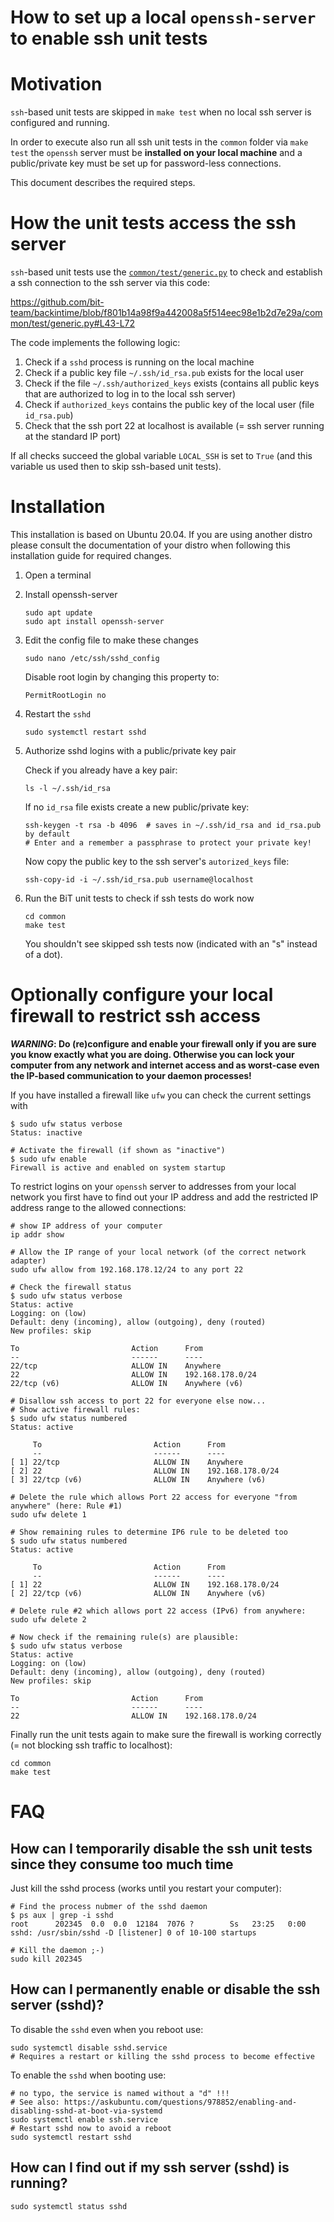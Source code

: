 # How to set up a local `openssh-server` to enable ssh unit tests

# Motivation

`ssh`-based unit tests are skipped in `make test` when no local ssh server
is configured and running.

In order to execute also run all ssh unit tests in the `common` folder
via `make test` the `openssh` server must be **installed on your local machine**
and a public/private key must be set up for password-less connections.

This document describes the required steps.

# How the unit tests access the ssh server

`ssh`-based unit tests use the [`common/test/generic.py`](https://github.com/bit-team/backintime/blob/f801b14a98f9a442008a5f514eec98e1b2d7e29a/common/test/generic.py)
to check and establish a ssh connection to the ssh server via this code:

https://github.com/bit-team/backintime/blob/f801b14a98f9a442008a5f514eec98e1b2d7e29a/common/test/generic.py#L43-L72

The code implements the following logic:

1. Check if a `sshd` process is running on the local machine
2. Check if a public key file `~/.ssh/id_rsa.pub` exists for the local user
3. Check if the file `~/.ssh/authorized_keys` exists (contains all public keys that are authorized to log in to the local ssh server)
4. Check if `authorized_keys` contains the public key of the local user (file `id_rsa.pub`)
5. Check that the ssh port 22 at localhost is available (= ssh server running at the standard IP port)

If all checks succeed the global variable `LOCAL_SSH` is set to `True`
(and this variable us used then to skip ssh-based unit tests).


# Installation

This installation is based on Ubuntu 20.04.
If you are using another distro please consult the documentation
of your distro when following this installation guide for
required changes.


1. Open a terminal

1. Install openssh-server

   ```commandline
   sudo apt update
   sudo apt install openssh-server
   ```
   
1. Edit the config file to make these changes

   ```commandline
   sudo nano /etc/ssh/sshd_config
   ```
   
   Disable root login by changing this property to:

   ```
   PermitRootLogin no
   ```
   
1. Restart the `sshd`

   ```commandline
   sudo systemctl restart sshd
   ```

1. Authorize sshd logins with a public/private key pair

   Check if you already have a key pair:

   ```
   ls -l ~/.ssh/id_rsa
   ```
   
   If no `id_rsa` file exists create a new public/private key:

   ```commandline
   ssh-keygen -t rsa -b 4096  # saves in ~/.ssh/id_rsa and id_rsa.pub by default
   # Enter and a remember a passphrase to protect your private key!
   ```

   Now copy the public key to the ssh server's `autorized_keys` file:

   ```commandline
   ssh-copy-id -i ~/.ssh/id_rsa.pub username@localhost
   ```

1. Run the BiT unit tests to check if ssh tests do work now

   ```commandline
   cd common
   make test
   ```
   
   You shouldn't see skipped ssh tests now (indicated with an "s" instead of a dot).

# Optionally configure your local firewall to restrict ssh access

**_WARNING_: Do (re)configure and enable your firewall only if you are sure
you know exactly what you are doing. Otherwise you can lock your computer
from any network and internet access and as worst-case even the IP-based
communication to your daemon processes!**

If you have installed a firewall like `ufw` you can check the current settings with

```commandline
$ sudo ufw status verbose
Status: inactive

# Activate the firewall (if shown as "inactive")
$ sudo ufw enable
Firewall is active and enabled on system startup
```

To restrict logins on your `openssh` server to addresses from your local network
you first have to find out your IP address and add the restricted
IP address range to the allowed connections:

```commandline
# show IP address of your computer
ip addr show

# Allow the IP range of your local network (of the correct network adapter)
sudo ufw allow from 192.168.178.12/24 to any port 22

# Check the firewall status
$ sudo ufw status verbose
Status: active
Logging: on (low)
Default: deny (incoming), allow (outgoing), deny (routed)
New profiles: skip

To                         Action      From
--                         ------      ----
22/tcp                     ALLOW IN    Anywhere                  
22                         ALLOW IN    192.168.178.0/24          
22/tcp (v6)                ALLOW IN    Anywhere (v6)  

# Disallow ssh access to port 22 for everyone else now...
# Show active firewall rules:
$ sudo ufw status numbered
Status: active

     To                         Action      From
     --                         ------      ----
[ 1] 22/tcp                     ALLOW IN    Anywhere                  
[ 2] 22                         ALLOW IN    192.168.178.0/24          
[ 3] 22/tcp (v6)                ALLOW IN    Anywhere (v6)

# Delete the rule which allows Port 22 access for everyone "from anywhere" (here: Rule #1)
sudo ufw delete 1

# Show remaining rules to determine IP6 rule to be deleted too
$ sudo ufw status numbered
Status: active

     To                         Action      From
     --                         ------      ----
[ 1] 22                         ALLOW IN    192.168.178.0/24          
[ 2] 22/tcp (v6)                ALLOW IN    Anywhere (v6)

# Delete rule #2 which allows port 22 access (IPv6) from anywhere:
sudo ufw delete 2

# Now check if the remaining rule(s) are plausible:
$ sudo ufw status verbose
Status: active
Logging: on (low)
Default: deny (incoming), allow (outgoing), deny (routed)
New profiles: skip

To                         Action      From
--                         ------      ----
22                         ALLOW IN    192.168.178.0/24  
```

Finally run the unit tests again to make sure the firewall is working correctly
(= not blocking ssh traffic to localhost):

   ```commandline
   cd common
   make test
   ```

# FAQ

## How can I temporarily disable the ssh unit tests since they consume too much time

Just kill the sshd process (works until you restart your computer):

```commandline
# Find the process nubmer of the sshd daemon
$ ps aux | grep -i sshd
root      202345  0.0  0.0  12184  7076 ?        Ss   23:25   0:00 sshd: /usr/sbin/sshd -D [listener] 0 of 10-100 startups

# Kill the daemon ;-)
sudo kill 202345
```


## How can I permanently enable or disable the ssh server (sshd)?

To disable the `sshd` even when you reboot use:

```commandline
sudo systemctl disable sshd.service
# Requires a restart or killing the sshd process to become effective
```


To enable the `sshd` when booting use:

```
# no typo, the service is named without a "d" !!!
# See also: https://askubuntu.com/questions/978852/enabling-and-disabling-sshd-at-boot-via-systemd
sudo systemctl enable ssh.service
# Restart sshd now to avoid a reboot
sudo systemctl restart sshd
```


## How can I find out if my ssh server (sshd) is running?

```commandline
sudo systemctl status sshd
```
